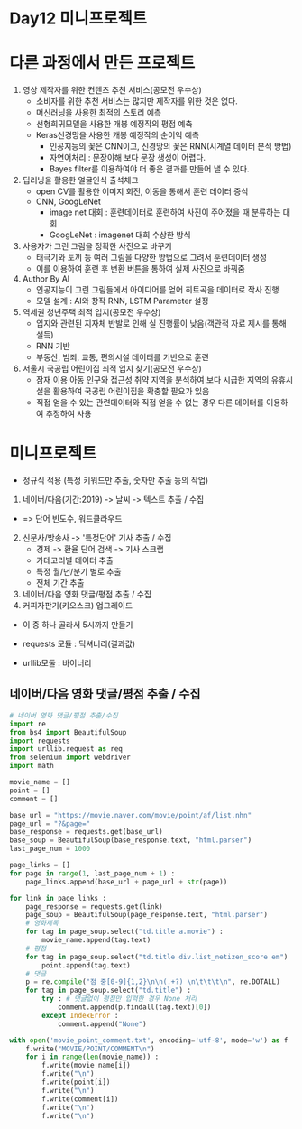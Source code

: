 # Day12 미니프로젝트

# 다른 과정에서 만든 프로젝트

1. 영상 제작자를 위한 컨텐츠 추천 서비스(공모전 우수상)
   - 소비자를 위한 추천 서비스는  많지만 제작자를 위한 것은 없다.
   - 머신러닝을 사용한 최적의 스토리 예측
   - 선형회귀모델을 사용한 개봉 예정작의 평점 예측
   - Keras신경망을 사용한 개봉 예정작의 순이익 예측
     - 인공지능의 꽃은 CNN이고, 신경망의 꽃은 RNN(시계열 데이터 분석 방법)
     - 자연어처리 : 문장이해 보다 문장 생성이 어렵다.
     - Bayes filter를 이용하여야 더 좋은 결과를 만들어 낼 수 있다.
2. 딥러닝을 활용한 얼굴인식 출석체크
   - open CV를 활용한 이미지 회전, 이동을 통해서 훈련 데이터 증식
   - CNN, GoogLeNet
       - image net 대회 : 훈련데이터로 훈련하여 사진이 주어졌을 때 분류하는 대회
       - GoogLeNet : imagenet 대회 수상한 방식
3. 사용자가 그린 그림을 정확한 사진으로 바꾸기
   - 태극기와 토끼 등 여러 그림을 다양한 방법으로 그려서 훈련데이터 생성
   - 이를 이용하여 훈련 후 변환 버튼을 통하여 실제 사진으로 바꿔줌
4. Author By AI
   - 인공지능이 그린 그림들에서 아이디어를 얻어 히트곡을 데이터로 작사 진행
   - 모델 설계 : AI와 창작 RNN, LSTM Parameter 설정
5. 역세권 청년주택 최적 입지(공모전 우수상)
   - 입지와 관련된 지자체 반발로 인해 실 진행률이 낮음(객관적 자료 제시를 통해 설득)
   - RNN 기반
   - 부동산, 범죄, 교통, 편의시설 데이터를 기반으로 훈련
6. 서울시 국공립 어린이집 최적 입지 찾기(공모전 우수상)
   - 잠재 이용 아동 인구와 접근성 취약 지역을 분석하여 보다 시급한 지역의 유휴시설을 활용하여 국공립 어린이집을 확충할 필요가 있음
   - 직접 얻을 수 있는 관련데이터와 직접 얻을 수 없는 경우 다른 데이터를 이용하여 추정하여 사용

# 미니프로젝트

- 정규식 적용 (특정 키워드만 추출, 숫자만 추출 등의 작업)

1. 네이버/다음(기간:2019) -> 날씨 -> 텍스트 추출 / 수집
- => 단어 빈도수, 워드클라우드
2. 신문사/방송사 -> '특정단어' 기사 추출 / 수집
   - 경제 -> 환율 단어 검색 -> 기사 스크랩
   - 카테고리별 데이터 추출
   - 특정 월/년/분기 별로 추출
   - 전체 기간 추출
3. 네이버/다음 영화 댓글/평점 추출 / 수집
4. 커피자판기(키오스크) 업그레이드

- 이 중 하나 골라서 5시까지 만들기

- requests 모듈 : 딕셔너리(결과값)
- urllib모둘 : 바이너리



## 네이버/다음 영화 댓글/평점 추출 / 수집

```python
# 네이버 영화 댓글/평점 추출/수집
import re
from bs4 import BeautifulSoup
import requests
import urllib.request as req
from selenium import webdriver
import math

movie_name = []
point = []
comment = []

base_url = "https://movie.naver.com/movie/point/af/list.nhn"
page_url = "?&page="
base_response = requests.get(base_url)
base_soup = BeautifulSoup(base_response.text, "html.parser")
last_page_num = 1000

page_links = []
for page in range(1, last_page_num + 1) :
    page_links.append(base_url + page_url + str(page))

for link in page_links :
    page_response = requests.get(link)
    page_soup = BeautifulSoup(page_response.text, "html.parser")
    # 영화제목
    for tag in page_soup.select("td.title a.movie") :
        movie_name.append(tag.text)
    # 평점
    for tag in page_soup.select("td.title div.list_netizen_score em") :
        point.append(tag.text)
    # 댓글
    p = re.compile("점 중[0-9]{1,2}\n\n(.+?) \n\t\t\t\n", re.DOTALL)
    for tag in page_soup.select("td.title") :
        try : # 댓글없이 평점만 입력한 경우 None 처리
            comment.append(p.findall(tag.text)[0])
        except IndexError :
            comment.append("None")

with open('movie_point_comment.txt', encoding='utf-8', mode='w') as f :
    f.write("MOVIE/POINT/COMMENT\n")
    for i in range(len(movie_name)) :
        f.write(movie_name[i])
        f.write("\n")
        f.write(point[i])
        f.write("\n")
        f.write(comment[i])
        f.write("\n")
        f.write("\n")
```

